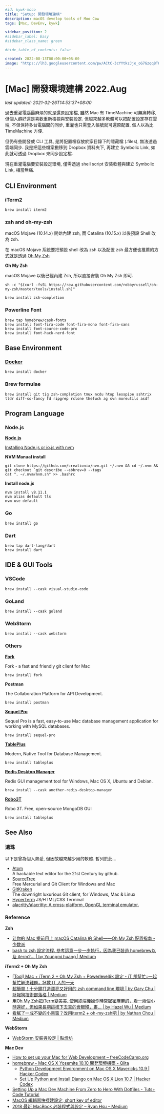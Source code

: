 ```yaml
---
#id: kywk-moco
title: "Setup: 開發環境建構"
description: macOS develop tools of Moo Cow
tags: [Mac, DevEnv, kywk]

sidebar_position: 2
#sidebar_label: Easy
#sidebar_class_name: green

#hide_table_of_contents: false

created: 2022-08-13T00:00:00+08:00
image: "https://lh3.googleusercontent.com/pw/ACtC-3cYYtkzJjo_oG7Gzqq8T8XQm4V_qLE3wGWVKOahp6YT4lo-on60NJmjrkkatnizX1b-uID-MCM2ztsXH9z27cMRtql3PA5cpYZYbMfSPuM5Yh3MmqnjnnXYkTg6vtIiBL5SGAQRRAI9zEBIOoyP3tZpuA?authuser=0"
---
```


[Mac] 開發環境建構 2022.Aug
=========================

_last updated: 2021-02-26T14:53:37+08:00_

過去重灌電腦最麻煩的就是還原設定檔, 雖然 Mac 有 TimeMachine 可無痛轉移, 但個人癖好還是喜歡重新檢視與安裝設定.
但越來越多軟體可以把配置設定存在雲端, 不但保持多台電腦間的同步, 重灌也只需登入帳號就可還原配置, 個人以為比 TimeMachine 方便.

但仍有些開發或 CLI 工具, 是將配置檔存放於家目錄下的隱藏檔 (.files),
無法透過雲端同步. 
我是把這些檔案搬移到 Dropbox 資料夾下, 再建立 Symbolic Link, 
如此就可透過 Dropbox 來同步設定檔. 

現在重灌電腦要安裝設定環境, 僅需透過 shell script 安裝軟體與建立 Symbolic Link, 相當無痛.

<!-- more -->

CLI Environment
---------------

### iTerm2 ###

``` shell
brew install iterm2
```

### zsh and oh-my-zsh ###

macOS Mojave (10.14.x) 開始內建 zsh, 而 Catalina (10.15.x) 以後預設 Shell 改為 zsh.

在 macOS Mojave 系統要把預設 shell 改為 zsh 以及配置 zsh 最方便也推薦的方式就是透過 [Oh My Zsh](https://ohmyz.sh)


__Oh My Zsh__

macOS Mojave 以後已經內建 Zsh, 所以直接安裝 Oh My Zsh 即可. 


``` shell
sh -c "$(curl -fsSL https://raw.githubusercontent.com/robbyrussell/oh-my-zsh/master/tools/install.sh)"
```


``` shell
brew install zsh-completion 
```

### Powerline Font ###

``` shell
brew tap homebrew/cask-fonts
brew install font-fira-code font-fira-mono font-fira-sans 
brew install font-source-code-pro
brew install font-hack-nerd-font
```



Base Environment
----------------

### [Docker](https://www.docker.com) ###

``` shell
brew install docker
```

### Brew formulae ###

``` shell
brew install git tig zsh-completion tmux ncdu htop lesspipe sshtrix tldr diff-so-fancy fd ripgrep rclone thefuck ag svn moreutils asdf
```



Program Language
----------------

### Node.js ###

__[Node.js](https://nodejs.org/)__

[Installing Node.js or io.js with nvm](http://goo.gl/26nHDf)

__NVM Manual install__
```
git clone https://github.com/creationix/nvm.git ~/.nvm && cd ~/.nvm && git checkout `git describe --abbrev=0 --tags`  
cat ". ~/.nvm/nvm.sh" >> .bashrc
```

__Install node.js__

``` shell
nvm install v8.11.1
nvm alias default tls
nvm use default
```

### Go ###

``` shell
brew install go
```

### Dart ###

``` shell
brew tap dart-lang/dart
brew install dart
```


IDE & GUI Tools
---------------

### VSCode ###

``` shell
brew install --cask visual-studio-code
```

### GoLand ###

``` shell
brew install --cask goland
```

### WebStorm ###

``` shell 
brew install --cask webstorm
```

### Others ###

__[Fork](https://git-fork.com/)__

Fork - a fast and friendly git client for Mac

```shell
brew install fork
```

__Postman__

The Collaboration Platform for API Development.

```shell
brew install postman
```

__[Sequel Pro](http://www.sequelpro.com/)__

Sequel Pro is a fast, easy-to-use Mac database management application for working with MySQL databases.

```shell
brew install sequel-pro
```

__[TablePlus](https://tableplus.com)__

Modern, Native Tool for Database Management.

```shell
brew install tableplus
```

__[Redis Desktop Manager](https://rdm.dev)__

Redis GUI management tool for Windows, Mac OS X, Ubuntu and Debian.

```shell
brew install --cask another-redis-desktop-manager
```

__[Robo3T](https://robomongo.org)__

Robo 3T. Free, open-source MongoDB GUI

``` shell
brew install tableplus
```


See Also
--------

### 遺珠 ###

以下是曾為個人熱愛, 但因故越來越少用的軟體. 暫列於此...

-   [Atom](https://atom.io/)  
    A hackable text editor for the 21st Century by github.
-   [SourceTree](http://sourcetreeapp.com/)  
    Free Mercurial and Git Client for Windows and Mac
-   [GitKraken](https://www.gitkraken.com/)  
    The downright luxurious Git client, for Windows, Mac & Linux
-   [HyperTerm](https://hyperterm.org/)
    JS/HTML/CSS Terminal
-   [alacritty/alacritty: A cross-platform, OpenGL terminal emulator.](https://github.com/alacritty/alacritty)

### Reference ###

__Zsh__

-   [让你的 Mac 提前用上 macOS Catalina 的 Shell——Oh My Zsh 配置指南 - 少数派](https://sspai.com/post/55176)
-   [bash to zsh 設定流程. 參考這篇一步一步執行，因為我已裝過 homebrew以及 iterm2… | by Youngmi huang | Medium](https://cyeninesky3.medium.com/bin-to-zsh-%E8%A8%AD%E5%AE%9A%E6%B5%81%E7%A8%8B-d29fe60a4121)

__iTerm2 + Oh My Zsh__

-   [[Tool] Mac + iTerm 2 + Oh My Zsh + Powerlevel9k 設定 - iT 邦幫忙::一起幫忙解決難題，拯救 IT 人的一天](https://ithelp.ithome.com.tw/articles/10192874)
-   [超簡單！十分鐘打造漂亮又好用的 zsh command line 環境 | by Gary Chu | 財報狗技術部落格 | Medium](https://medium.com/statementdog-engineering/prettify-your-zsh-command-line-prompt-3ca2acc967f)
-   [用Oh My Zsh把iTerm變美美. 使用終端機操作時常密密麻麻的，看一兩個小時還好，但如果長期這樣下去真的會眼殘，畫… | by Hazel Wu | Medium](https://medium.com/@hazelwu/%E7%94%A8oh-my-zsh%E6%8A%8Aiterm%E8%AE%8A%E7%BE%8E%E7%BE%8E-8a18daa8eac)
-   [看膩了一成不變的小黑窗？改用iterm2 + oh-my-zsh吧 | by Nathan Chou | Medium](https://medium.com/@h86991868/%E7%9C%8B%E8%86%A9%E4%BA%86%E4%B8%80%E6%88%90%E4%B8%8D%E8%AE%8A%E7%9A%84%E5%B0%8F%E9%BB%91%E7%AA%97-%E6%94%B9%E7%94%A8iterm2-oh-my-zsh%E5%90%A7-cc2b0683acb)

__WebStorm__

-   [WebStorm 安裝與設定 | 點燈坊](https://fpjs.fun/webstorm/general/setup/)

__Mac Dev__

-   [How to set up your Mac for Web Development – freeCodeCamp.org](https://goo.gl/ZDYqar)
-   [homebrew - Mac OS X Yosemite 10.10 開発環境構築 - Qiita](http://goo.gl/XOrSV6)
    -   [Python Development Environment on Mac OS X Mavericks 10.9 | Hacker Codex](http://goo.gl/8JkuvS)
    -   [Set Up Python and Install Django on Mac OS X Lion 10.7 | Hacker Codex](http://goo.gl/5yhNGk)
-   [Setting Up a Mac Dev Machine From Zero to Hero With Dotfiles - Tuts+ Code Tutorial](http://goo.gl/YkCvoT)
-   [MacOS 編輯器快捷建設定, short key of editor](http://goo.gl/gSnCRv)
-   [2018 最新 MacBook 必裝程式與設定 – Ryan Hsu – Medium](https://goo.gl/YZfREq)
